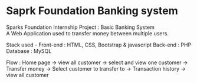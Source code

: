 # Saprk Foundation Banking system

Sparks Foundation Internship Project : Basic Banking System  
A Web Application used to transfer money between multiple users.  

Stack used - 
Front-end : HTML, CSS, Bootstrap & javascript
Back-end : PHP 
Database : MySQL   

Flow : Home page -> view all customer -> select and view one customer -> Transfer money -> Select customer to transfer to -> Transaction history -> view all customer